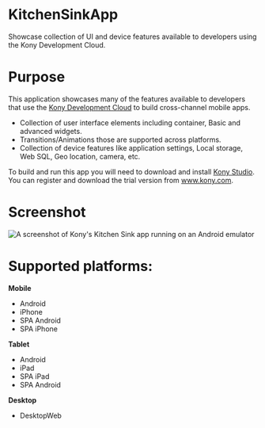 KitchenSinkApp
=======================
Showcase collection of UI and device features available to developers using the Kony Development Cloud.


# Purpose
This application showcases many of the features available to developers that use the [Kony Development Cloud](http://www.kony.com/products/development) to build cross-channel mobile apps.

* Collection of user interface elements including container, Basic and advanced widgets.
* Transitions/Animations those are supported across platforms.
* Collection of device features like application settings, Local storage, Web SQL, Geo location, camera, etc.

To build and run this app you will need to download and install [Kony Studio](http://www.kony.com/products/development). You can register and download the trial version from www.kony.com.

# Screenshot
![A screenshot of Kony's Kitchen Sink app running on an Android emulator](https://raw.github.com/kony-solutions/screenshots/master/KitchenSinkApp/Mobile/Android/1.png "A screenshot of Kony's Kitchen Sink app running on an Android emulator")

# Supported platforms:
**Mobile**
 * Android
 * iPhone
 * SPA Android
 * SPA iPhone
 
**Tablet** 
 * Android
 * iPad
 * SPA iPad
 * SPA Android

**Desktop** 
 * DesktopWeb
